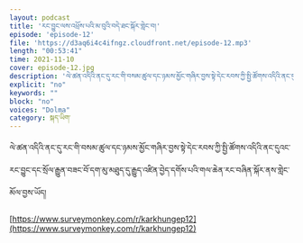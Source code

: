 ```yaml
---
layout: podcast
title: 'རང་བྱུང་ལས་འཕྲོས་པའི་མ་བུའི་བདེ་ཐང་སྐོར་གླེང་བ།'
episode: 'episode-12'
file: 'https://d3aq6i4c4ifngz.cloudfront.net/episode-12.mp3'
length: "00:53:41"
time: 2021-11-10
cover: episode-12.jpg
description: 'ལེ་ཚན་འདིའི་ནང་དུ་རང་གི་བསམ་ཚུལ་དང་ཉམས་མྱོང་གཞིར་བྱས་སྟེ་དེང་རབས་ཀྱི་སྤྱི་ཚོགས་འདིའི་ནང་དུའང་རང་བྱུང་དང་སྲོལ་རྒྱུན་བཟང་བོ་དག་མུ་མཐུད་དུ་རྒྱུད་འཛིན་བྱེད་དགོས་པའི་གལ་ཆེན་རང་བཞིན་སྐོར་ནས་གླེང་མོལ་བྱས་ཡོད།'
explicit: "no" 
keywords: ""
block: "no" 
voices: "Dolma"
category: སྐད་ཡིག་
---
```

ལེ་ཚན་འདིའི་ནང་དུ་རང་གི་བསམ་ཚུལ་དང་ཉམས་མྱོང་གཞིར་བྱས་སྟེ་དེང་རབས་ཀྱི་སྤྱི་ཚོགས་འདིའི་ནང་དུའང་རང་བྱུང་དང་སྲོལ་རྒྱུན་བཟང་བོ་དག་མུ་མཐུད་དུ་རྒྱུད་འཛིན་བྱེད་དགོས་པའི་གལ་ཆེན་རང་བཞིན་སྐོར་ནས་གླེང་མོལ་བྱས་ཡོད།

 
[https://www.surveymonkey.com/r/karkhungep12](https://www.surveymonkey.com/r/karkhungep12)


